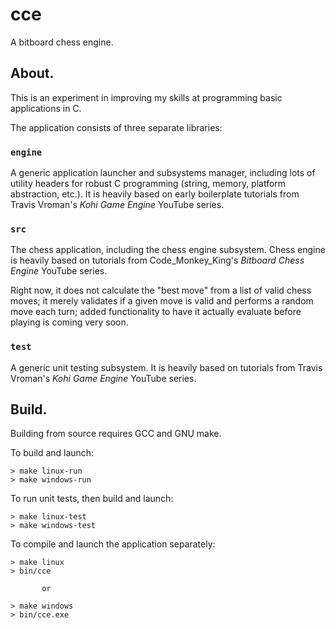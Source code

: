 # cce
A bitboard chess engine.

## About.
This is an experiment in improving my skills at programming basic applications in C.

The application consists of three separate libraries: 

### `engine` 
A generic application launcher and subsystems manager, including lots of utility headers for robust C programming (string, memory, platform abstraction, etc.). It is heavily based on early boilerplate tutorials from Travis Vroman's *Kohi Game Engine* YouTube series.

### `src`
The chess application, including the chess engine subsystem. Chess engine is heavily based on tutorials from Code_Monkey_King's *Bitboard Chess Engine* YouTube series.

Right now, it does not calculate the "best move" from a list of valid chess moves; it merely validates if a given move is valid and performs a random move each turn; added functionality to have it actually evaluate before playing is coming very soon.

### `test`
A generic unit testing subsystem. It is heavily based on tutorials from Travis Vroman's *Kohi Game Engine* YouTube series.

## Build.
Building from source requires GCC and GNU make.

To build and launch: 
```
> make linux-run
> make windows-run
```
To run unit tests, then build and launch:
```
> make linux-test
> make windows-test
```
To compile and launch the application separately:
```
> make linux
> bin/cce

       or

> make windows
> bin/cce.exe
```